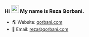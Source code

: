 ### Hi <img src="https://media.giphy.com/media/hvRJCLFzcasrR4ia7z/giphy.gif" width="25"> My name is Reza Qorbani.

- 🌎 Website: [qorbani.com](https://www.qorbani.com)
- 📧 Email: [reza@qorbani.com](mailto:reza@qorbani.com?subject=[GitHub]%20Say%20Hi)
